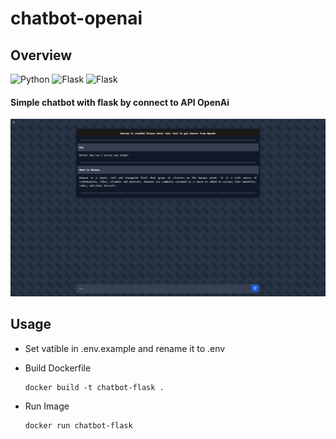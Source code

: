 # chatbot-openai

## Overview

![Python](https://img.shields.io/badge/Python-FFD43B?style=for-the-badge&logo=python&logoColor=blue)
![Flask](https://img.shields.io/badge/Flask-000000?style=for-the-badge&logo=flask&logoColor=white)
![Flask](https://img.shields.io/badge/JavaScript-323330?style=for-the-badge&logo=javascript&logoColor=F7DF1E)

#### Simple chatbot with flask by connect to API OpenAi

![ChatBot](./images/1.png)


## Usage
- Set vatible in .env.example and rename it to .env

- Build Dockerfile
    ```
    docker build -t chatbot-flask .
    ```

- Run Image
    ```
	docker run chatbot-flask
    ```

